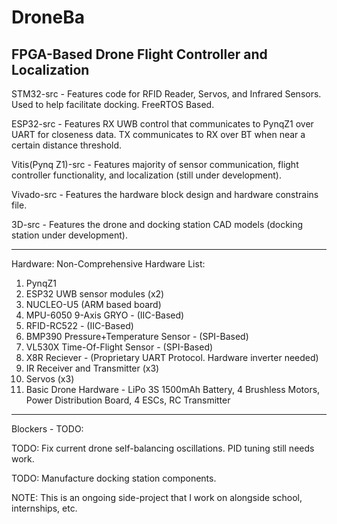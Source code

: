 # DroneBa
FPGA-Based Drone Flight Controller and Localization
--------------------------------------------------------
STM32-src - Features code for RFID Reader, Servos, and Infrared Sensors. Used to help facilitate docking. FreeRTOS Based.

ESP32-src - Features RX UWB control that communicates to PynqZ1 over UART for closeness data. TX communicates to RX over BT when near a certain distance threshold. 

Vitis(Pynq Z1)-src - Features majority of sensor communication, flight controller functionality, and localization (still under development).

Vivado-src - Features the hardware block design and hardware constrains file.

3D-src - Features the drone and docking station CAD models (docking station under development).

-------------------------------------------------------
Hardware:
  Non-Comprehensive Hardware List:
  1) PynqZ1
  2) ESP32 UWB sensor modules (x2)
  3) NUCLEO-U5 (ARM based board)
  4) MPU-6050 9-Axis GRYO - (IIC-Based)
  5) RFID-RC522 - (IIC-Based)
  6) BMP390 Pressure+Temperature Sensor - (SPI-Based)
  7) VL530X Time-Of-Flight Sensor - (SPI-Based)
  8) X8R Reciever - (Proprietary UART Protocol. Hardware inverter needed)
  9) IR Receiver and Transmitter (x3)
  10) Servos (x3)
  11) Basic Drone Hardware - LiPo 3S 1500mAh Battery, 4 Brushless Motors, Power Distribution Board, 4 ESCs, RC Transmitter
------------------------------------------------------------
Blockers - TODO:

TODO: Fix current drone self-balancing oscillations. PID tuning still needs work.

TODO: Manufacture docking station components.

NOTE: This is an ongoing side-project that I work on alongside school, internships, etc.
